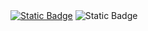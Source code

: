 <a href="https://discordapp.com/users/308514861795639297/" target="_blank">
<img alt="Static Badge" src="https://img.shields.io/badge/insaneluv-ffffff?style=flat&logo=discord&link=https%3A%2F%2Fdiscord.com%2Fusers%2F308514861795639297%2F"></a>
<img alt="Static Badge" src="https://img.shields.io/badge/insaneluv-ffffff?style=flat&logo=telegram&link=https%3A%2F%2Fdiscord.com%2Fusers%2F308514861795639297%2F">
